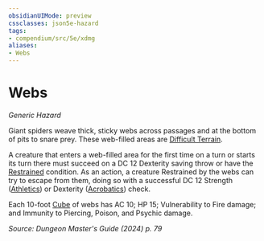 ```yaml
---
obsidianUIMode: preview
cssclasses: json5e-hazard
tags:
- compendium/src/5e/xdmg
aliases:
- Webs
---
```

# Webs
*Generic Hazard*  

Giant spiders weave thick, sticky webs across passages and at the bottom of pits to snare prey. These web-filled areas are [Difficult Terrain](/3-Mechanics/CLI/variant-rules/difficult-terrain-xphb.md).

A creature that enters a web-filled area for the first time on a turn or starts its turn there must succeed on a DC 12 Dexterity saving throw or have the [Restrained](conditions.md#Restrained) condition. As an action, a creature Restrained by the webs can try to escape from them, doing so with a successful DC 12 Strength ([Athletics](skills.md#Athletics)) or Dexterity ([Acrobatics](skills.md#Acrobatics)) check.

Each 10-foot [Cube](/3-Mechanics/CLI/variant-rules/cube-area-of-effect-xphb.md) of webs has AC 10; HP 15; Vulnerability to Fire damage; and Immunity to Piercing, Poison, and Psychic damage.

*Source: Dungeon Master's Guide (2024) p. 79*